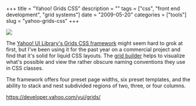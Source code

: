 +++
title = "Yahoo! Grids CSS"
description = ""
tags = ["css", "front end development", "grid systems"]
date = "2009-05-20"
categories = ["tools"]
slug = "yahoo-grids-css"
+++


<div class="tool-screenshot mb1"><a href="https://developer.yahoo.com/yui/grids/"><img id="bluga-thumbnail-2717" class="bluga-thumbnail custom" src="http://media.konigi.com/bluga/
wt522febc338132_custom.jpg"/></a></div><p>The <a href="https://developer.yahoo.com/yui/grids/">Yahoo! UI Library's Grids CSS framework</a> might seem hard to grok at first, but I've been using it for the past year on a commercial project and find that it's solid for liquid CSS layouts. The <a href="https://developer.yahoo.com/yui/grids/builder/">grid builder</a> helps to visualize what's possible and view the rather obscure naming conventions they use in CSS classes.</p>
<p>The framework offers four preset page widths, six preset templates, and the ability to stack and nest subdivided regions of two, three, or four columns.</p>
  
<p><a href="https://developer.yahoo.com/yui/grids/">https://developer.yahoo.com/yui/grids/</a></p>
      
